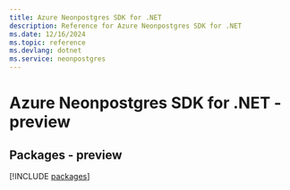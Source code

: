 ```yaml
---
title: Azure Neonpostgres SDK for .NET
description: Reference for Azure Neonpostgres SDK for .NET
ms.date: 12/16/2024
ms.topic: reference
ms.devlang: dotnet
ms.service: neonpostgres
---
```

# Azure Neonpostgres SDK for .NET - preview
## Packages - preview
[!INCLUDE [packages](neonpostgres-index.md)]